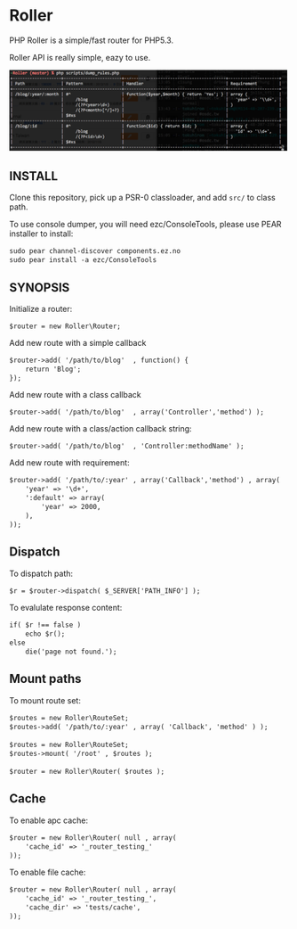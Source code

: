 Roller
======

PHP Roller is a simple/fast router for PHP5.3.

Roller API is really simple, eazy to use.

<img src="https://github.com/c9s/Roller/raw/master/misc/img1.png" width="500">

INSTALL
-------

Clone this repository, pick up a PSR-0 classloader, and add `src/` to
class path.

To use console dumper, you will need ezc/ConsoleTools, please use PEAR
installer to install:

    sudo pear channel-discover components.ez.no
    sudo pear install -a ezc/ConsoleTools

SYNOPSIS
--------

Initialize a router:

    $router = new Roller\Router;

Add new route with a simple callback

    $router->add( '/path/to/blog'  , function() { 
        return 'Blog';
    });

Add new route with a class callback

    $router->add( '/path/to/blog'  , array('Controller','method') );

Add new route with a class/action callback string:

    $router->add( '/path/to/blog'  , 'Controller:methodName' );

Add new route with requirement:

    $router->add( '/path/to/:year' , array('Callback','method') , array( 
        'year' => '\d+',
        ':default' => array(
            'year' => 2000,
        ),
    ));

Dispatch
--------
To dispatch path:

    $r = $router->dispatch( $_SERVER['PATH_INFO'] );

To evalulate response content:

    if( $r !== false )
        echo $r();
    else
        die('page not found.');


Mount paths
-----------

To mount route set:

    $routes = new Roller\RouteSet;
    $routes->add( '/path/to/:year' , array( 'Callback', 'method' ) );

    $routes = new Roller\RouteSet;
    $routes->mount( '/root' , $routes );

    $router = new Roller\Router( $routes );

Cache
-----

To enable apc cache:

    $router = new Roller\Router( null , array( 
        'cache_id' => '_router_testing_'
    ));
    
To enable file cache:

    $router = new Roller\Router( null , array( 
        'cache_id' => '_router_testing_',
        'cache_dir' => 'tests/cache',
    ));

